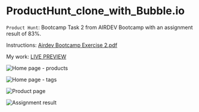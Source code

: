 # ProductHunt_clone_with_Bubble.io

``Product Hunt``: Bootcamp Task 2 from AIRDEV Bootcamp with an assignment result of 83%.

Instructions: [Airdev Bootcamp Exercise 2.pdf](https://github.com/alexmeurant/ProductHunt_clone_with_-Bubble.io/files/11253458/Airdev.Bootcamp.Exercise.2.pdf)

My work: [LIVE PREVIEW](https://producthuntalexmeurant.bubbleapps.io/version-test/?tab=view_products)

![Home page - products](https://user-images.githubusercontent.com/18213190/232560406-5c1846fc-ab18-464c-ad09-9a69eec230ed.png)

![Home page - tags](https://user-images.githubusercontent.com/18213190/232560424-f32ff6aa-7909-41d4-8dca-8ea1d5c91c5a.png)

![Product page](https://user-images.githubusercontent.com/18213190/232560437-b88fd31d-b36c-46a8-80b5-3255665a488d.png)

![Assignment result](https://user-images.githubusercontent.com/18213190/232768505-2d8d22e7-add4-4f34-80a2-6230811c629d.png)
